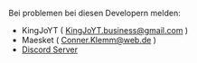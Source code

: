 Bei problemen bei diesen Developern melden:
- KingJoYT ( KingJoYT.business@gmail.com )
- Maesket  ( Conner.Klemm@web.de )
- [Discord Server](https://discord.gg/MbPPQzsCNV)
